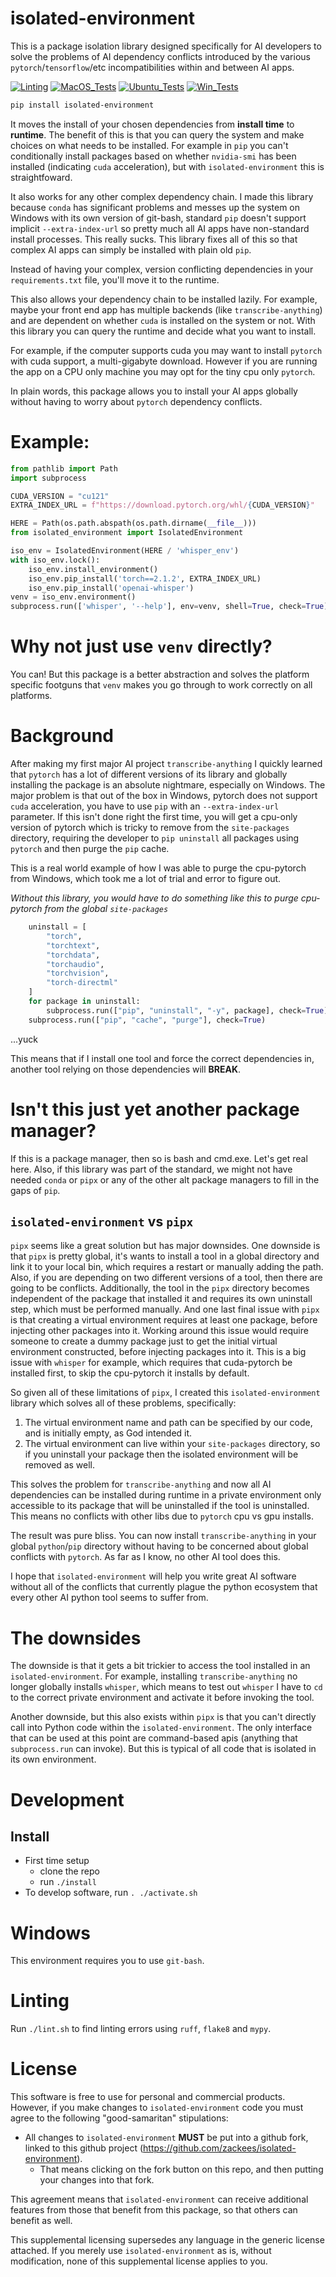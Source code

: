 # isolated-environment

This is a package isolation library designed specifically for AI developers to solve the problems
of AI dependency conflicts introduced by the various `pytorch`/`tensorflow`/etc incompatibilities within and between AI apps.

[![Linting](https://github.com/zackees/isolated-environment/actions/workflows/lint.yml/badge.svg)](https://github.com/zackees/isolated-environment/actions/workflows/lint.yml)
[![MacOS_Tests](https://github.com/zackees/isolated-environment/actions/workflows/push_macos.yml/badge.svg)](https://github.com/zackees/isolated-environment/actions/workflows/push_macos.yml)
[![Ubuntu_Tests](https://github.com/zackees/isolated-environment/actions/workflows/push_ubuntu.yml/badge.svg)](https://github.com/zackees/isolated-environment/actions/workflows/push_ubuntu.yml)
[![Win_Tests](https://github.com/zackees/isolated-environment/actions/workflows/push_win.yml/badge.svg)](https://github.com/zackees/isolated-environment/actions/workflows/push_win.yml)

```bash
pip install isolated-environment
```

It moves the install of your chosen dependencies from **install time** to **runtime**. The benefit of this is that you can query the system
and make choices on what needs to be installed. For example in `pip` you can't conditionally install packages based on whether `nvidia-smi` has
been installed (indicating `cuda` acceleration), but with `isolated-environment` this is straightfoward.

It also works for any other complex dependency chain. I made this library because `conda` has significant problems and messes up the system
on Windows with its own version of git-bash, standard `pip` doesn't support
implicit `--extra-index-url` so pretty much all AI apps have non-standard install processes. This really sucks. This library
fixes all of this so that complex AI apps can simply be installed with plain old `pip`.

Instead of having your complex, version conflicting dependencies in your `requirements.txt` file, you'll move it to the runtime.

This also allows your dependency chain to be installed lazily. For example, maybe your front end app has multiple backends (like `transcribe-anything`)
and are dependent on whether `cuda` is installed on the system or not. With this library you can query the runtime and decide what you want to
install.

For example, if the computer supports cuda you may want to install `pytorch` with cuda support, a multi-gigabyte download. However
if you are running the app on a CPU only machine you may opt for the tiny cpu only `pytorch`.

In plain words, this package allows you to install your AI apps globally without having to worry about `pytorch`
dependency conflicts.

# Example:


```python
from pathlib import Path
import subprocess

CUDA_VERSION = "cu121"
EXTRA_INDEX_URL = f"https://download.pytorch.org/whl/{CUDA_VERSION}"

HERE = Path(os.path.abspath(os.path.dirname(__file__)))
from isolated_environment import IsolatedEnvironment

iso_env = IsolatedEnvironment(HERE / 'whisper_env')
with iso_env.lock():
    iso_env.install_environment()
    iso_env.pip_install('torch==2.1.2', EXTRA_INDEX_URL)
    iso_env.pip_install('openai-whisper')
venv = iso_env.environment()
subprocess.run(['whisper', '--help'], env=venv, shell=True, check=True)
```

# Why not just use `venv` directly?

You can! But this package is a better abstraction and solves the platform specific footguns that `venv` makes you go through to work correctly on all platforms.


# Background

After making my first major AI project `transcribe-anything` I quickly learned that `pytorch` has a lot of different versions of
its library and globally installing the package is an absolute nightmare, especially on Windows. The major problem is that out
of the box in Windows, pytorch does not support `cuda` acceleration, you have to use `pip` with an `--extra-index-url` parameter. If this isn't
done right the first time, you will get a cpu-only version of pytorch which is tricky to remove from the `site-packages` directory, requiring
the developer to `pip uninstall` all packages using `pytorch` and then purge the `pip` cache.

This is a real world example of how I was able to purge the cpu-pytorch from Windows, which took me a lot of trial and error to figure out.

*Without this library, you would have to do something like this to purge cpu-pytorch from the global `site-packages`*

```python
    uninstall = [
        "torch",
        "torchtext",
        "torchdata",
        "torchaudio",
        "torchvision",
        "torch-directml"
    ]
    for package in uninstall:
        subprocess.run(["pip", "uninstall", "-y", package], check=True)
    subprocess.run(["pip", "cache", "purge"], check=True)
```
...yuck

This means that if I install one tool and force the correct dependencies in, another tool relying on those dependencies will **BREAK**.

# Isn't this just yet another package manager?

If this is a package manager, then so is bash and cmd.exe. Let's get real here. Also, if this library was part of the standard, we might
not have needed `conda` or `pipx` or any of the other alt package managers to fill in the gaps of `pip`.

## `isolated-environment` vs `pipx`

`pipx` seems like a great solution but has major downsides. One downside is that `pipx` is pretty global, it's wants to install a tool
in a global directory and link it to your local bin, which requires a restart or manually adding the path. Also, if you are depending on
two different versions of a tool, then there are going to be conflicts. Additionally, the tool in the `pipx` directory becomes independent
of the package that installed it and requires its own uninstall step, which must be performed manually. And one last final issue with `pipx`
is that creating a virtual environment requires at least one package, before injecting other packages into it. Working around this issue
would require someone to create a dummy package just to get the initial virtual environment constructed, before injecting packages into it. This is a big issue with
`whisper` for example, which requires that cuda-pytorch be installed first, to skip the cpu-pytorch it installs by default.

So given all of these limitations of `pipx`, I created this `isolated-environment` library which solves all of these problems, specifically:

  1. The virtual environment name and path can be specified by our code, and is initially empty, as God intended it.
  2. The virtual environment can live within your `site-packages` directory, so if you uninstall your package then the isolated environment will be removed as well.

This solves the problem for `transcribe-anything` and now all AI dependencies can be installed during runtime in a private environment only accessible
to its package that will be uninstalled if the tool is uninstalled. This means no conflicts with other libs due to `pytorch` cpu vs gpu installs.

The result was pure bliss. You can now install `transcribe-anything` in your global `python`/`pip` directory without having to be concerned
about global conflicts with `pytorch`. As far as I know, no other AI tool does this.

I hope that `isolated-environment` will help you write great AI software without all of the conflicts that currently plague the python ecosystem that every other AI python tool seems to suffer from.

# The downsides

The downside is that it gets a bit trickier to access the tool installed in an `isolated-environment`. For example, installing `transcribe-anything` no longer globally installs
`whisper`, which means to test out `whisper` I have to `cd` to the correct private environment and activate it before invoking the tool.

Another downside, but this also exists within `pipx` is that you can't directly call into Python code within the `isolated-environment`. The only interface that can be used
at this point are command-based apis (anything that `subprocess.run` can invoke). But this is typical of all code that is isolated in its own environment.

# Development

## Install

  * First time setup
    * clone the repo
    * run `./install`
  * To develop software, run `. ./activate.sh`

# Windows

This environment requires you to use `git-bash`.

# Linting

Run `./lint.sh` to find linting errors using `ruff`, `flake8` and `mypy`.

# License

This software is free to use for personal and commercial products. However, if you make changes to `isolated-environment` code you must agree to the
following "good-samaritan" stipulations:

  * All changes to `isolated-environment` **MUST** be put into a github fork, linked to this github project (https://github.com/zackees/isolated-environment).
    * That means clicking on the fork button on this repo, and then putting your changes into that fork.

This agreement means that `isolated-environment` can receive additional features from those that benefit from this package, so that others can benefit as well.

This supplemental licensing supersedes any language in the generic license attached. If you merely use `isolated-environment` as is, without modification,
none of this supplemental license applies to you.
